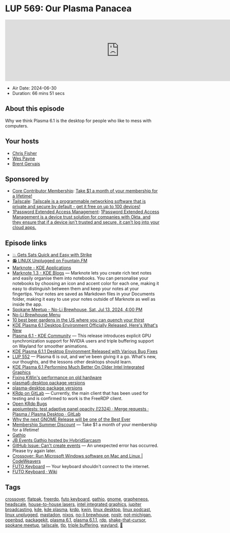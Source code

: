# LUP 569: Our Plasma Panacea

<iframe src="https://player.fireside.fm/v2/RUkczH-V+3lRpgX-a?theme=dark" width="740" height="200" frameborder="0" scrolling="no"></iframe>

* Air Date: 2024-06-30
* Duration: 66 mins 51 secs

## About this episode

Why we think Plasma 6.1 is the desktop for people who like to mess with computers.

## Your hosts
* [Chris Fisher](https://linuxunplugged.com/hosts/chrislas)
* [Wes Payne](https://linuxunplugged.com/hosts/wes)
* [Brent Gervais](https://linuxunplugged.com/hosts/brent)

## Sponsored by

  * [Core Contributor Membership](https://jupitersignal.memberful.com/checkout?plan=52946&coupon=summer): [Take $1 a month of your membership for a lifetime!](https://jupitersignal.memberful.com/checkout?plan=52946&coupon=summer)
  * [Tailscale](http://tailscale.com/linuxunplugged): [Tailscale is a programmable networking software that is private and secure by default - get it free on up to 100 devices!](http://tailscale.com/linuxunplugged)
  * [1Password Extended Access Management](https://1password.com/unplugged): [1Password Extended Access Management is a device trust solution for companies with Okta, and they ensure that if a device isn't trusted and secure, it can't log into your cloud apps.](https://1password.com/unplugged)



## Episode links

  * [💥 Gets Sats Quick and Easy with Strike](https://strike.me/ "💥 Gets Sats Quick and Easy with Strike")
  * [📻 LINUX Unplugged on Fountain.FM](https://www.fountain.fm/show/dWiuBeqpDSM86AwXRXov "📻 LINUX Unplugged  on Fountain.FM")
  * [Marknote - KDE Applications](https://apps.kde.org/marknote/ "Marknote - KDE Applications")
  * [Marknote 1.3 - KDE Blogs](https://blogs.kde.org/2024/06/28/marknote-1.3/ "Marknote 1.3 - KDE Blogs") — Marknote lets you create rich text notes and easily organise them into notebooks. You can personalise your notebooks by choosing an icon and accent color for each one, making it easy to distinguish between them and keep your notes at your fingertips. Your notes are saved as Markdown files in your Documents folder, making it easy to use your notes outside of Marknote as well as inside the app.
  * [Spokane Meetup - No-Li Brewhouse, Sat, Jul 13, 2024, 4:00 PM](https://www.meetup.com/jupiterbroadcasting/events/301471716/?slug=jupiterbroadcasting&eventId=301471716 "Spokane Meetup - No-Li Brewhouse, Sat, Jul 13, 2024, 4:00 PM")
  * [No-Li Brewhouse Menu](https://www.nolibrewhouse.com/brewhouse "No-Li Brewhouse Menu")
  * [10 best beer gardens in the US where you can quench your thirst](https://10best.usatoday.com/awards/travel/best-beer-garden-2024/ "10 best beer gardens in the US where you can quench your thirst")
  * [KDE Plasma 6.1 Desktop Environment Officially Released, Here's What's New](https://9to5linux.com/kde-plasma-6-1-desktop-environment-officially-released-heres-whats-new "KDE Plasma 6.1 Desktop Environment Officially Released, Here's What's New")
  * [Plasma 6.1 - KDE Community](https://kde.org/announcements/plasma/6/6.1.0/ "Plasma 6.1 - KDE Community") — This release introduces explicit GPU synchronization support for NVIDIA users and triple buffering support on Wayland for smoother animations.
  * [KDE Plasma 6.1.1 Desktop Environment Released with Various Bug Fixes](https://9to5linux.com/kde-plasma-6-1-1-desktop-environment-released-with-various-bug-fixes "KDE Plasma 6.1.1 Desktop Environment Released with Various Bug Fixes")
  * [LUP 552](https://linuxunplugged.com/552 "LUP 552") — Plasma 6 is out, and we've been giving it a go. What's new, our thoughts, and the lessons other desktops should learn.
  * [KDE Plasma 6.1 Performing Much Better On Older Intel Integrated Graphics](https://www.phoronix.com/news/KDE-Plasma-6.1-Intel-iGPU "KDE Plasma 6.1 Performing Much Better On Older Intel Integrated Graphics")
  * [Fixing KWin's performance on old hardware](https://zamundaaa.github.io/wayland/2024/06/25/fixing-kwin-perf-on-old-hardware.html "Fixing KWin's performance on old hardware")
  * [plasma6-desktop package versions](https://repology.org/project/plasma6-desktop/versions "plasma6-desktop package versions")
  * [plasma-desktop package versions](https://repology.org/project/plasma-desktop/versions "plasma-desktop package versions")
  * [KRdp on GitLab](https://invent.kde.org/plasma/krdp "KRdp on GitLab") — Currently, the main client that has been used for testing and is confirmed to work is the FreeRDP client.
  * [Open KRdp Bugs](https://bugs.kde.org/buglist.cgi?component=general&list_id=2751390&product=KRdp&resolution=--- "Open KRdp Bugs")
  * [appiumtests: test adaptive panel opacity (!2324) · Merge requests · Plasma / Plasma Desktop · GitLab](https://invent.kde.org/plasma/plasma-desktop/-/merge_requests/2324 "appiumtests: test adaptive panel opacity \(!2324\) · Merge requests · Plasma / Plasma Desktop · GitLab")
  * [Why the next GNOME Release will be one of the Best Ever](https://www.reddit.com/r/gnome/comments/1dr66ud/why_the_next_gnome_release_will_be_one_of_the/ "Why the next GNOME Release will be one of the Best Ever")
  * [Membership Summer Discount](https://jupitersignal.memberful.com/checkout?plan=52946&coupon=summer "Membership Summer Discount") — Take $1 a month of your membership for a lifetime!
  * [Gathio](https://gath.io/ "Gathio")
  * [JB Events Gathio hosted by HybridSarcasm](https://jbevents.hybridsarcasm.xyz/events/ "JB Events Gathio hosted by HybridSarcasm")
  * [GitHub Issue: Can't create events](https://github.com/lowercasename/gathio/issues/150 "GitHub Issue: Can't create events") — An unexpected error has occurred. Please try again later.
  * [Crossover: Run Microsoft Windows software on Mac and Linux | CodeWeavers](https://www.codeweavers.com/crossover "Crossover: Run Microsoft Windows software on Mac and Linux | CodeWeavers")
  * [FUTO Keyboard](https://keyboard.futo.org/ "FUTO Keyboard") — Your keyboard shouldn't connect to the internet.
  * [FUTO Keyboard · Wiki](https://gitlab.futo.org/alex/keyboard-wiki/-/wikis/FUTO-Keyboard "FUTO Keyboard · Wiki")



## Tags

[crossover](https://linuxunplugged.com/tags/crossover), [flatpak](https://linuxunplugged.com/tags/flatpak), [freerdp](https://linuxunplugged.com/tags/freerdp), [futo keyboard](https://linuxunplugged.com/tags/futo%20keyboard), [gathio](https://linuxunplugged.com/tags/gathio), [gnome](https://linuxunplugged.com/tags/gnome), [grapheneos](https://linuxunplugged.com/tags/grapheneos), [headscale](https://linuxunplugged.com/tags/headscale), [house-to-house lasers](https://linuxunplugged.com/tags/house-to-house%20lasers), [intel integrated graphics](https://linuxunplugged.com/tags/intel%20integrated%20graphics), [jupiter broadcasting](https://linuxunplugged.com/tags/jupiter%20broadcasting), [kde](https://linuxunplugged.com/tags/kde), [kde plasma](https://linuxunplugged.com/tags/kde%20plasma), [krdp](https://linuxunplugged.com/tags/krdp), [kwin](https://linuxunplugged.com/tags/kwin), [linux desktop](https://linuxunplugged.com/tags/linux%20desktop), [linux podcast](https://linuxunplugged.com/tags/linux%20podcast), [linux unplugged](https://linuxunplugged.com/tags/linux%20unplugged), [mastadon](https://linuxunplugged.com/tags/mastadon), [nixos](https://linuxunplugged.com/tags/nixos), [no-li brewhouse](https://linuxunplugged.com/tags/no-li%20brewhouse), [nostr](https://linuxunplugged.com/tags/nostr), [not-michigan](https://linuxunplugged.com/tags/not-michigan), [openbsd](https://linuxunplugged.com/tags/openbsd), [packagekit](https://linuxunplugged.com/tags/packagekit), [plasma 6.1](https://linuxunplugged.com/tags/plasma%206.1), [plasma 6.1.1](https://linuxunplugged.com/tags/plasma%206.1.1), [rdp](https://linuxunplugged.com/tags/rdp), [shake-that-cursor](https://linuxunplugged.com/tags/shake-that-cursor), [spokane meetup](https://linuxunplugged.com/tags/spokane%20meetup), [tailscale](https://linuxunplugged.com/tags/tailscale), [tlp](https://linuxunplugged.com/tags/tlp), [triple buffering](https://linuxunplugged.com/tags/triple%20buffering), [wayland](https://linuxunplugged.com/tags/wayland), [🦒](https://linuxunplugged.com/tags/%F0%9F%A6%92)